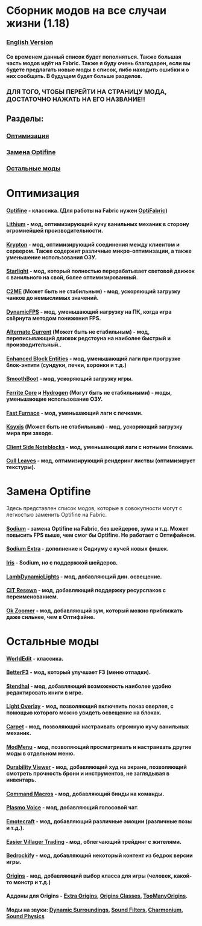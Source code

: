 # Сборник модов на все случаи жизни (1.18)

### [English Version](https://github.com/bottleofench/my-mods-bestiary/blob/main/english.md)

#### Со временем данный список будет пополняться. Также большая часть модов идёт на Fabric. Также я буду очень благодарен, если вы будете предлагать новые моды в список, либо находить ошибки и о них сообщать. В будущем будет больше разделов.

### ДЛЯ ТОГО, ЧТОБЫ ПЕРЕЙТИ НА СТРАНИЦУ МОДА, ДОСТАТОЧНО НАЖАТЬ НА ЕГО НАЗВАНИЕ!!

## Разделы:

### [Оптимизация](https://github.com/bottleofench/my-mods-bestiary#оптимизация-1)
### [Замена Optifine](https://github.com/bottleofench/my-mods-bestiary#замена-optifine-1)
### [Остальные моды](https://github.com/bottleofench/my-mods-bestiary#остальные-моды-1)

# Оптимизация

#### [Optifine](https://optifine.net/home) - классика. (Для работы на Fabric нужен [OptiFabric](https://www.curseforge.com/minecraft/mc-mods/optifabric))
#### [Lithium](https://modrinth.com/mod/lithium) - мод, оптимизирующий кучу ванильных механик в сторону огромнейшей производительности.
#### [Krypton](https://modrinth.com/mod/krypton) - мод, оптимизирующий соединения между клиентом и сервером. Также содержит различные микро-оптимизации, а также уменьшение использования ОЗУ.
#### [Starlight](https://modrinth.com/mod/starlight) - мод, который полностью перерабатывает световой движок с ванильного на свой, более оптимизированный.
#### [C2ME](https://modrinth.com/mod/c2me-fabric) (Может быть не стабильным) - мод, ускоряющий загрузку чанков до немыслимых значений.
#### [DynamicFPS](https://modrinth.com/mod/dynamic-fps) - мод, уменьшающий нагрузку на ПК, когда игра свёрнута методом понижения FPS.
#### [Alternate Current](https://modrinth.com/mod/alternate-current) (Может быть не стабильным)  - мод, переписывающий движок редстоуна на наиболее быстрый и производительный..
#### [Enhanced Block Entities](https://modrinth.com/mod/OVuFYfre) - мод, уменьшающий лаги при прогрузке блок-энтити (сундуки, печки, воронки и т.д.)
#### [SmoothBoot](https://modrinth.com/mod/smoothboot-fabric) - мод, ускоряющий загрузку игры.
#### [Ferrite Core](https://modrinth.com/mod/ferrite-core) и [Hydrogen](https://modrinth.com/mod/hydrogen) (Могут быть не стабильными) - моды, уменьшающие использование ОЗУ.
#### [Fast Furnace](https://www.curseforge.com/minecraft/mc-mods/fast-furnace-for-fabric) - мод, уменьшающий лаги с печками.
#### [Ksyxis](https://www.curseforge.com/minecraft/mc-mods/ksyxis) (Может быть не стабильным) - мод, ускоряющий загрузку мира при заходе.
#### [Client Side Noteblocks](https://www.curseforge.com/minecraft/mc-mods/client-side-noteblocks) - мод, уменьшающий лаги с нотными блоками.
#### [Cull Leaves](https://www.curseforge.com/minecraft/mc-mods/cull-leaves) - мод, оптимизирующий рендеринг листвы (оптимизирует текстуры).

# Замена Optifine
Здесь представлен список модов, которые в совокупности могут с легкостью заменить Optifine на Fabric.

#### [Sodium](https://modrinth.com/mod/sodium) - замена Optifine на Fabric, без шейдеров, зума и т.д. Может повысить FPS выше, чем смог бы Optifine. Не работает с Оптифайном.
#### [Sodium Extra](https://modrinth.com/mod/sodium-extra) - дополнение к Содиуму с кучей новых фишек.
#### [Iris](https://modrinth.com/mod/iris) - Sodium, но с поддержкой шейдеров.
#### [LambDynamicLights](https://modrinth.com/mod/lambdynamiclights) - мод, добавляющий дин. освещение.
#### [CIT Resewn](https://modrinth.com/mod/cit-resewn) - мод, добавляющий поддержку ресурспаков с переименованием.
#### [Ok Zoomer](https://modrinth.com/mod/ok-zoomer) - мод, добавляющий зум, который можно приближать даже сильнее, чем в Оптифайне.

# Остальные моды

#### [WorldEdit](https://www.curseforge.com/minecraft/mc-mods/worldedit) - классика.
#### [BetterF3](https://www.curseforge.com/minecraft/mc-mods/betterf3) - мод, который улучшает F3 (меню отладки).
#### [Stendhal](https://modrinth.com/mod/stendhal) - мод, добавляющий возможность наиболее удобно редактировать книги в игре.
#### [Light Overlay](https://www.curseforge.com/minecraft/mc-mods/light-overlay) - мод, позволяющий включяить показ оверлея, с помощью которого можно увидеть освещение на блоках.
#### [Carpet](https://www.curseforge.com/minecraft/mc-mods/carpet) - мод, позволяющий настраивать огромную кучу ванильных механик.
#### [ModMenu](https://modrinth.com/mod/modmenu) - мод, позволяющий просматривать и настраивать другие моды в отдельном меню.
#### [Durability Viewer](https://modrinth.com/mod/durabilityviewer) - мод, добавляющий худ на экране, позволяющий смотреть прочность брони и инструментов, не заглядывая в инвентарь.
#### [Command Macros](https://www.curseforge.com/minecraft/mc-mods/command-macros) - мод, добавляющий бинды на команды.
#### [Plasmo Voice](https://modrinth.com/mod/plasmo-voice) - мод, добавляющий голосовой чат.
#### [Emotecraft](https://modrinth.com/mod/emotecraft) - мод, добавляющий различные эмоции (различные позы и т.д.).
#### [Easier Villager Trading](https://modrinth.com/mod/easiervillagertrading) - мод, облегчающий трейдинг с жителями.
#### [Bedrockify](https://modrinth.com/mod/bedrockIfy) - мод, добавляющий некоторый контент из бедрок версии игры.
#### [Origins](https://www.curseforge.com/minecraft/mc-mods/origins) - мод, добавляющий выбор класса для игры (человек, какой-то монстр и т.д.)
#### Аддоны для Origins - [Extra Origins](https://www.curseforge.com/minecraft/mc-mods/extra-origins), [Origins Classes](https://www.curseforge.com/minecraft/mc-mods/origins-classes), [TooManyOrigins](https://www.curseforge.com/minecraft/mc-mods/toomanyorigins).
#### Моды на звуки: [Dynamic Surroundings](https://www.curseforge.com/minecraft/mc-mods/dynamic-surroundings), [Sound Filters](https://www.curseforge.com/minecraft/mc-mods/sound-filters), [Charmonium](https://www.curseforge.com/minecraft/mc-mods/charmonium), [Sound Physics](https://www.curseforge.com/minecraft/mc-mods/sound-physics-fabric)
